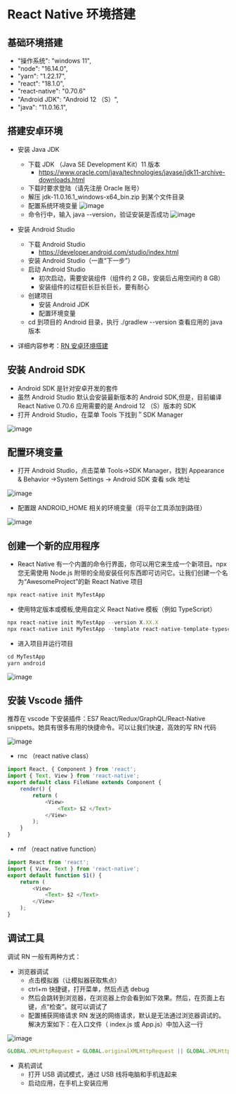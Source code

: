 # React Native 环境搭建

## 基础环境搭建

-   "操作系统": "windows 11",
-   "node": "16.14.0",
-   "yarn": "1.22.17",
-   "react": "18.1.0",
-   "react-native": "0.70.6"
-   "Android JDK": "Android 12 （S）",
-   "java": "11.0.16.1",

## 搭建安卓环境

-   安装 Java JDK

    -   下载 JDK （Java SE Development Kit）11 版本
        -   https://www.oracle.com/java/technologies/javase/jdk11-archive-downloads.html
    -   下载时要求登陆（请先注册 Oracle 账号）
    -   解压 jdk-11.0.16.1_windows-x64_bin.zip 到某个文件目录
    -   配置系统环境变量
        ![image](./images/image5-1.png)
    -   命令行中，输入 java --version，验证安装是否成功
        ![image](./images/image5-2.png)

-   安装 Android Studio
    -   下载 Android Studio
        -   https://developer.android.com/studio/index.html
    -   安装 Android Studio（一直“下一步”）
    -   启动 Android Studio
        -   初次启动，需要安装组件（组件约 2 GB，安装后占用空间约 8 GB）
        -   安装组件的过程巨长巨长巨长，要有耐心
    -   创建项目
        -   安装 Android JDK
        -   配置环境变量
    -   cd 到项目的 Android 目录，执行 ./gradlew --version 查看应用的 java 版本
-   详细内容参考：[RN 安卓环境搭建](./files/RN%20%E5%AE%89%E5%8D%93%E7%8E%AF%E5%A2%83%E6%90%AD%E5%BB%BA.pdf)

## 安装 Android SDK

-   Android SDK 是针对安卓开发的套件
-   虽然 Android Studio 默认会安装最新版本的 Android SDK,但是，目前编译 React Native 0.70.6 应用需要的是 Android 12 （S）版本的 SDK
-   打开 Android Studio，在菜单 Tools 下找到＂SDK Manager

![image](./images/image5.png)

## 配置环境变量

-   打开 Android Studio，点击菜单 Tools→SDK Manager，找到 Appearance & Behavior →System Settings → Android SDK 查看 sdk 地址

![image](./images/image6.png)

-   配置跟 ANDROID_HOME 相关的环境变量（将平台工具添加到路径）

![image](./images/image7.png)

## 创建一个新的应用程序

-   React Native 有一个内置的命令行界面，你可以用它来生成一个新项目。npx 您无需使用 Node.js 附带的全局安装任何东西即可访问它。让我们创建一个名为“AwesomeProject”的新 React Native 项目

```js
npx react-native init MyTestApp
```

-   使用特定版本或模板,使用自定义 React Native 模板（例如 TypeScript）

```js
npx react-native init MyTestApp --version X.XX.X
npx react-native init MyTestApp --template react-native-template-typescript
```

-   进入项目并运行项目

```js
cd MyTestApp
yarn android
```

![image](./images/image8.png)

## 安装 Vscode 插件

推荐在 vscode 下安装插件：ES7 React/Redux/GraphQL/React-Native snippets。她具有很多有用的快捷命令。可以让我们快速，高效的写 RN 代码

![image](./images/image9.png)

-   rnc （react native class）

```js
import React, { Component } from 'react';
import { Text, View } from 'react-native';
export default class FileName extends Component {
    render() {
        return (
            <View>
                <Text> $2 </Text>
            </View>
        );
    }
}
```

-   rnf （react native function）

```js
import React from 'react';
import { View, Text } from 'react-native';
export default function $1() {
    return (
        <View>
            <Text> $2 </Text>
        </View>
    );
}
```

## 调试工具

调试 RN 一般有两种方式：

-   浏览器调试
    -   点击模拟器（让模拟器获取焦点）
    -   ctrl+m 快捷键，打开菜单，然后点选 debug
    -   然后会跳转到浏览器，在浏览器上你会看到如下效果。然后，在页面上右键，点“检查”。就可以调试了
    -   配置捕获网络请求 RN 发送的网络请求，默认是无法通过浏览器调试的。解决方案如下：在入口文件（ index.js 或 App.js）中加入这一行

![image](./images/image10.png)

```js
GLOBAL.XMLHttpRequest = GLOBAL.originalXMLHttpRequest || GLOBAL.XMLHttpRequest;
```

-   真机调试
    -   打开 USB 调试模式，通过 USB 线将电脑和手机连起来
    -   启动应用，在手机上安装应用
